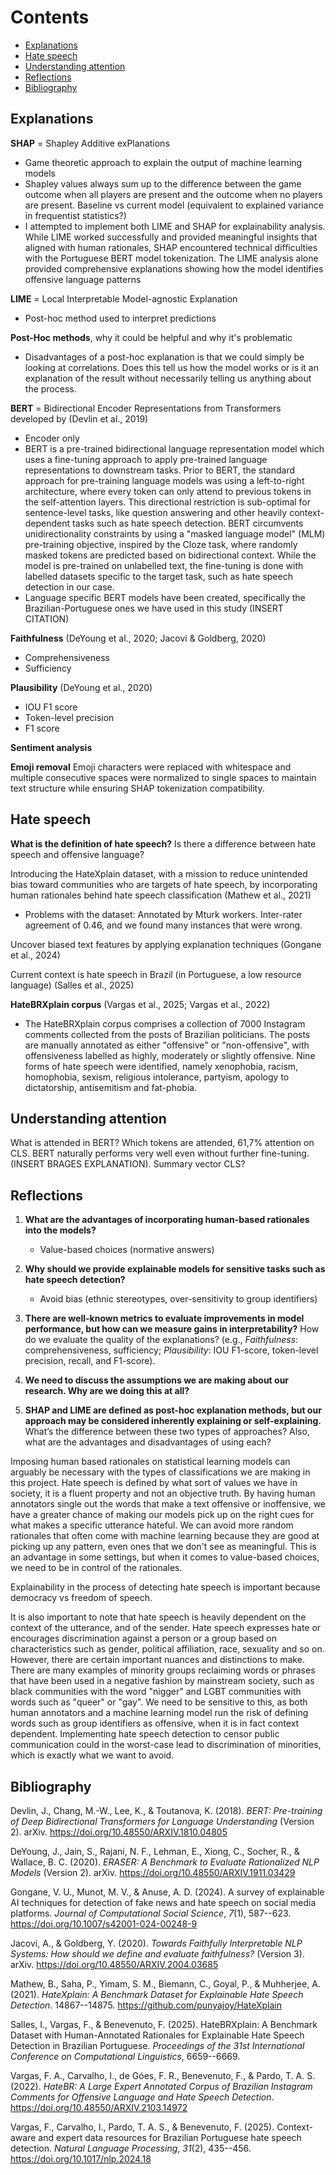 # Contents

- [Explanations](#explanations)
- [Hate speech](#hate-speech)
- [Understanding attention](#understanding-attention)
- [Reflections](#reflections)
- [Bibliography](#bibliography)

## Explanations

**SHAP** = Shapley Additive exPlanations

- Game theoretic approach to explain the output of machine learning models
- Shapley values always sum up to the difference between the game outcome when all players are present and the outcome when no players are present. Baseline vs current model (equivalent to explained variance in frequentist statistics?)
- I attempted to implement both LIME and SHAP for explainability analysis. While LIME worked successfully and provided meaningful insights that aligned with human rationales, SHAP encountered technical difficulties with the Portuguese BERT model tokenization. The LIME analysis alone provided comprehensive explanations showing how the model identifies offensive language patterns

**LIME** = Local Interpretable Model-agnostic Explanation

- Post-hoc method used to interpret predictions

**Post-Hoc methods**, why it could be helpful and why it's problematic

- Disadvantages of a post-hoc explanation is that we could simply be looking at correlations. Does this tell us how the model works or is it an explanation of the result without necessarily telling us anything about the process.

**BERT** = Bidirectional Encoder Representations from Transformers developed by (Devlin et al., 2019)

- Encoder only
- BERT is a pre-trained bidirectional language representation model which uses a fine-tuning approach to apply pre-trained language representations to downstream tasks. Prior to BERT, the standard approach for pre-training language models was using a left-to-right architecture, where every token can only attend to previous tokens in the self-attention layers. This directional restriction is sub-optimal for sentence-level tasks, like question answering and other heavily context-dependent tasks such as hate speech detection. BERT circumvents unidirectionality constraints by using a "masked language model" (MLM) pre-training objective, inspired by the Cloze task, where randomly masked tokens are predicted based on bidirectional context. While the model is pre-trained on unlabelled text, the fine-tuning is done with labelled datasets specific to the target task, such as hate speech detection in our case.
- Language specific BERT models have been created, specifically the Brazilian-Portuguese ones we have used in this study (INSERT CITATION)

**Faithfulness** (DeYoung et al., 2020; Jacovi & Goldberg, 2020)

- Comprehensiveness
- Sufficiency

**Plausibility** (DeYoung et al., 2020)

- IOU F1 score
- Token-level precision
- F1 score

**Sentiment analysis**

**Emoji removal**
Emoji characters were replaced with whitespace and multiple consecutive spaces were normalized to single spaces to maintain text structure while ensuring SHAP tokenization compatibility.

## Hate speech

**What is the definition of hate speech?** Is there a difference between hate speech and offensive language?

Introducing the HateXplain dataset, with a mission to reduce unintended bias toward communities who are targets of hate speech, by incorporating human rationales behind hate speech classification (Mathew et al., 2021)

- Problems with the dataset: Annotated by Mturk workers. Inter-rater agreement of 0.46, and we found many instances that were wrong.

Uncover biased text features by applying explanation techniques (Gongane et al., 2024)

Current context is hate speech in Brazil (in Portuguese, a low resource language) (Salles et al., 2025)

**HateBRXplain corpus** (Vargas et al., 2025; Vargas et al., 2022)

- The HateBRXplain corpus comprises a collection of 7000 Instagram comments collected from the posts of Brazilian politicians. The posts are manually annotated as either "offensive" or "non-offensive", with offensiveness labelled as highly, moderately or slightly offensive. Nine forms of hate speech were identified, namely xenophobia, racism, homophobia, sexism, religious intolerance, partyism, apology to dictatorship, antisemitism and fat-phobia.

## Understanding attention

What is attended in BERT? Which tokens are attended, 61,7% attention on CLS. BERT naturally performs very well even without further fine-tuning. (INSERT BRAGES EXPLANATION). Summary vector CLS?

## Reflections

1. **What are the advantages of incorporating human-based rationales into the models?**
   - Value-based choices (normative answers)

2. **Why should we provide explainable models for sensitive tasks such as hate speech detection?**
   - Avoid bias (ethnic stereotypes, over-sensitivity to group identifiers)

3. **There are well-known metrics to evaluate improvements in model performance, but how can we measure gains in interpretability?** How do we evaluate the quality of the explanations? (e.g., *Faithfulness*: comprehensiveness, sufficiency; *Plausibility*: IOU F1-score, token-level precision, recall, and F1-score).

4. **We need to discuss the assumptions we are making about our research. Why are we doing this at all?**

5. **SHAP and LIME are defined as post-hoc explanation methods, but our approach may be considered inherently explaining or self-explaining.** What’s the difference between these two types of approaches? Also, what are the advantages and disadvantages of using each?

Imposing human based rationales on statistical learning models can arguably be necessary with the types of classifications we are making in this project. Hate speech is defined by what sort of values we have in society, it is a fluent property and not an objective truth. By having human annotators single out the words that make a text offensive or inoffensive, we have a greater chance of making our models pick up on the right cues for what makes a specific utterance hateful. We can avoid more random rationales that often come with machine learning because they are good at picking up any pattern, even ones that we don't see as meaningful. This is an advantage in some settings, but when it comes to value-based choices, we need to be in control of the rationales.

Explainability in the process of detecting hate speech is important because democracy vs freedom of speech.

It is also important to note that hate speech is heavily dependent on the context of the utterance, and of the sender. Hate speech expresses hate or encourages discrimination against a person or a group based on characteristics such as gender, political affiliation, race, sexuality and so on. However, there are certain important nuances and distinctions to make. There are many examples of minority groups reclaiming words or phrases that have been used in a negative fashion by mainstream society, such as black communities with the word "nigger" and LGBT communities with words such as "queer" or "gay". We need to be sensitive to this, as both human annotators and a machine learning model run the risk of defining words such as group identifiers as offensive, when it is in fact context dependent. Implementing hate speech detection to censor public communication could in the worst-case lead to discrimination of minorities, which is exactly what we want to avoid.

## Bibliography

Devlin, J., Chang, M.-W., Lee, K., & Toutanova, K. (2018). *BERT: Pre-training of Deep Bidirectional Transformers for Language Understanding* (Version 2). arXiv. https://doi.org/10.48550/ARXIV.1810.04805

DeYoung, J., Jain, S., Rajani, N. F., Lehman, E., Xiong, C., Socher, R., & Wallace, B. C. (2020). *ERASER: A Benchmark to Evaluate Rationalized NLP Models* (Version 2). arXiv. https://doi.org/10.48550/ARXIV.1911.03429

Gongane, V. U., Munot, M. V., & Anuse, A. D. (2024). A survey of explainable AI techniques for detection of fake news and hate speech on social media platforms. *Journal of Computational Social Science*, *7*(1), 587--623. https://doi.org/10.1007/s42001-024-00248-9

Jacovi, A., & Goldberg, Y. (2020). *Towards Faithfully Interpretable NLP Systems: How should we define and evaluate faithfulness?* (Version 3). arXiv. https://doi.org/10.48550/ARXIV.2004.03685

Mathew, B., Saha, P., Yimam, S. M., Biemann, C., Goyal, P., & Muhherjee, A. (2021). *HateXplain: A Benchmark Dataset for Explainable Hate Speech Detection*. 14867--14875. https://github.com/punyajoy/HateXplain

Salles, I., Vargas, F., & Benevenuto, F. (2025). HateBRXplain: A Benchmark Dataset with Human-Annotated Rationales for Explainable Hate Speech Detection in Brazilian Portuguese. *Proceedings of the 31st International Conference on Computational Linguistics*, 6659--6669.

Vargas, F. A., Carvalho, I., de Góes, F. R., Benevenuto, F., & Pardo, T. A. S. (2022). *HateBR: A Large Expert Annotated Corpus of Brazilian Instagram Comments for Offensive Language and Hate Speech Detection*. https://doi.org/10.48550/ARXIV.2103.14972

Vargas, F., Carvalho, I., Pardo, T. A. S., & Benevenuto, F. (2025). Context-aware and expert data resources for Brazilian Portuguese hate speech detection. *Natural Language Processing*, *31*(2), 435--456. https://doi.org/10.1017/nlp.2024.18
